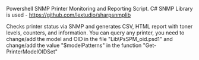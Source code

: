 Powershell SNMP Printer Monitoring and Reporting Script.
C# SNMP Library is used - https://github.com/lextudio/sharpsnmplib

Checks printer status via SNMP and generates CSV, HTML report with toner levels, counters, and information.
You can query any printer, you need to change/add the model and OID in the file "Lib\PsSPM_oid.psd1" and change/add the value "$modelPatterns" in the function "Get-PrinterModelOIDSet"
